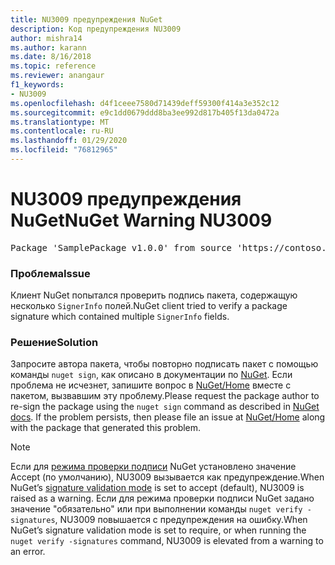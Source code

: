 ```yaml
---
title: NU3009 предупреждения NuGet
description: Код предупреждения NU3009
author: mishra14
ms.author: karann
ms.date: 8/16/2018
ms.topic: reference
ms.reviewer: anangaur
f1_keywords:
- NU3009
ms.openlocfilehash: d4f1ceee7580d71439deff59300f414a3e352c12
ms.sourcegitcommit: e9c1dd0679ddd8ba3ee992d817b405f13da0472a
ms.translationtype: MT
ms.contentlocale: ru-RU
ms.lasthandoff: 01/29/2020
ms.locfileid: "76812965"
---
```

# <a name="nuget-warning-nu3009"></a><span data-ttu-id="6f526-103">NU3009 предупреждения NuGet</span><span class="sxs-lookup"><span data-stu-id="6f526-103">NuGet Warning NU3009</span></span>

<pre>Package 'SamplePackage v1.0.0' from source 'https://contoso.com/index.json': The package signature file does not contain exactly one primary signature.</pre>

### <a name="issue"></a><span data-ttu-id="6f526-104">Проблема</span><span class="sxs-lookup"><span data-stu-id="6f526-104">Issue</span></span>

<span data-ttu-id="6f526-105">Клиент NuGet попытался проверить подпись пакета, содержащую несколько `SignerInfo` полей.</span><span class="sxs-lookup"><span data-stu-id="6f526-105">NuGet client tried to verify a package signature which contained multiple `SignerInfo` fields.</span></span>


### <a name="solution"></a><span data-ttu-id="6f526-106">Решение</span><span class="sxs-lookup"><span data-stu-id="6f526-106">Solution</span></span>

<span data-ttu-id="6f526-107">Запросите автора пакета, чтобы повторно подписать пакет с помощью команды `nuget sign`, как описано в документации по [NuGet](../../create-packages/sign-a-package.md). Если проблема не исчезнет, запишите вопрос в [NuGet/Home](https://github.com/NuGet/Home/issues) вместе с пакетом, вызвавшим эту проблему.</span><span class="sxs-lookup"><span data-stu-id="6f526-107">Please request the package author to re-sign the package using the `nuget sign` command as described in [NuGet docs](../../create-packages/sign-a-package.md). If the problem persists, then please file an issue at [NuGet/Home](https://github.com/NuGet/Home/issues) along with the package that generated this problem.</span></span>


> [!Note]
> <span data-ttu-id="6f526-108">Если для [режима проверки подписи](../../consume-packages/installing-signed-packages.md#configure-package-signature-requirements) NuGet установлено значение Accept (по умолчанию), NU3009 вызывается как предупреждение.</span><span class="sxs-lookup"><span data-stu-id="6f526-108">When NuGet’s [signature validation mode](../../consume-packages/installing-signed-packages.md#configure-package-signature-requirements) is set to accept (default), NU3009 is raised as a warning.</span></span> <span data-ttu-id="6f526-109">Если для режима проверки подписи NuGet задано значение "обязательно" или при выполнении команды `nuget verify -signatures`, NU3009 повышается с предупреждения на ошибку.</span><span class="sxs-lookup"><span data-stu-id="6f526-109">When NuGet’s signature validation mode is set to require, or when running the `nuget verify -signatures` command, NU3009 is elevated from a warning to an error.</span></span> 
